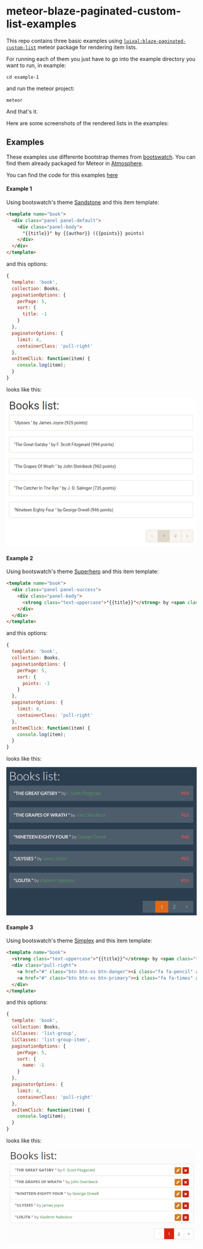 # meteor-blaze-paginated-custom-list-examples
This repo contains three basic examples using [`luixal:blaze-paginated-custom-list`](https://github.com/luixal/meteor-blaze-paginated-custom-list) meteor package for rendering item lists.

For running each of them you just have to go into the example directory you want to run, in example:

    cd example-1

and run the meteor project:

    meteor

And that's it.

Here are some screenshots of the rendered lists in the examples:

## Examples

These examples use differente bootstrap themes from [bootswatch](http://bootswatch.com/). You can find them already packaged for Meteor in [Atmosphere](https://atmospherejs.com/).

You can find the code for this examples [here](https://github.com/luixal/meteor-blaze-paginated-custom-list-example)

#### Example 1
Using bootswatch's theme [Sandstone](http://bootswatch.com/sandstone/) and this item template:

```html
<template name="book">
  <div class="panel panel-default">
    <div class="panel-body">
      "{{title}}" by {{author}} ({{points}} points)
    </div>
  </div>
</template>
```

and this options:

```javascript
{
  template: 'book',
  collection: Books,
  paginationOptions: {
    perPage: 5,
    sort: {
      title: -1
    }
  },
  paginatorOptions: {
    limit: 4,
    containerClass: 'pull-right'
  },
  onItemClick: function(item) {
    console.log(item);
  }
}
```

looks like this:

![example_1_screenshot](https://github.com/luixal/meteor-blaze-paginated-custom-list-example/raw/master/screenshots/example_1.png)

#### Example 2
Using bootswatch's theme [Superhero](http://bootswatch.com/superhero/) and this item template:

```html
<template name="book">
  <div class="panel panel-success">
    <div class="panel-body">
      <strong class="text-uppercase">"{{title}}"</strong> by <span class="text-success">{{author}}</span> <span class="pull-right text-danger"><strong>{{points}}</strong></span>
    </div>
  </div>
</template>
```

and this options:

```javascript
{
  template: 'book',
  collection: Books,
  paginationOptions: {
    perPage: 5,
    sort: {
      points: -1
    }
  },
  paginatorOptions: {
    limit: 4,
    containerClass: 'pull-right'
  },
  onItemClick: function(item) {
    console.log(item);
  }
}
```

looks like this:

![example_2_screenshot](https://github.com/luixal/meteor-blaze-paginated-custom-list-example/raw/master/screenshots/example_2.png)

#### Example 3
Using bootswatch's theme [Simplex](http://bootswatch.com/simplex/) and this item template:

```html
<template name="book">
  <strong class="text-uppercase">"{{title}}"</strong> by <span class="text-success">{{author}}</span>
  <div class="pull-right">
    <a href="#" class="btn btn-xs btn-danger"><i class="fa fa-pencil" aria-hidden="true"></i></a>
    <a href="#" class="btn btn-xs btn-primary"><i class="fa fa-times" aria-hidden="true"></i></a>
  </div>
</template>
```

and this options:

```javascript
{
  template: 'book',
  collection: Books,
  ulClasses: 'list-group',
  liClasses: 'list-group-item',
  paginationOptions: {
    perPage: 5,
    sort: {
      name: -1
    }
  },
  paginatorOptions: {
    limit: 4,
    containerClass: 'pull-right'
  },
  onItemClick: function(item) {
    console.log(item);
  }
}
```

looks like this:

![example_3_screenshot](https://github.com/luixal/meteor-blaze-paginated-custom-list-example/raw/master/screenshots/example_3.png)
